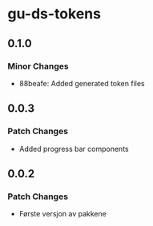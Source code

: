 # gu-ds-tokens

## 0.1.0

### Minor Changes

- 88beafe: Added generated token files

## 0.0.3

### Patch Changes

- Added progress bar components

## 0.0.2

### Patch Changes

- Første versjon av pakkene

